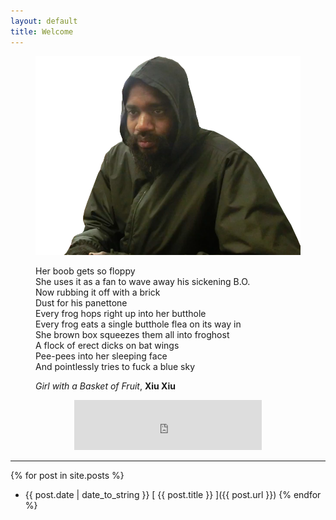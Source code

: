 ```yaml
---
layout: default
title: Welcome
---
```


<figure>
  <img src="public/imgs/stefan.png" alt="Stefan Burnett"/>
  <figcaption></figcaption>
</figure>

<figure>
  <p class="message">
  Her boob gets so floppy
  <br>She uses it as a fan to wave away his sickening B.O.​
  <br>Now rubbing it off with a brick
  <br>Dust for his panettone
  <br>Every frog hops right up into her butthole
  <br>Every frog eats a single butthole flea on its way in
  <br>She brown box squeezes them all into froghost
  <br>A flock of erect dicks on bat wings
  <br>Pee-pees into her sleeping face
  <br>And pointlessly tries to fuck a blue sky
  </p>
  <figcaption><i>Girl with a Basket of Fruit</i>, <b>Xiu Xiu</b></figcaption>
</figure>

<p align="center"><iframe src="https://open.spotify.com/embed/track/2WuS3PjLJW15ckkwWXO8V2" width="300" height="80" frameborder="0" allowtransparency="true" allow="encrypted-media" ></iframe></p>

***


{% for post in site.posts %}
  * {{ post.date | date_to_string }} [ {{ post.title }} ]({{ post.url }})
{% endfor %}
